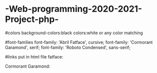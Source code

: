 # -Web-programming-2020-2021-Project-php-

#colors
background-colors:black
colors:white or any color matching

#font-families
font-family: 'Abril Fatface', cursive;
font-family: 'Cormorant Garamond', serif;
font-family: 'Roboto Condensed', sans-serif;


#links put in html file
fatface:
<link rel="preconnect" href="https://fonts.gstatic.com">
<link href="https://fonts.googleapis.com/css2?family=Abril+Fatface&display=swap" rel="stylesheet">

Cormorant Garamond:
<link href="https://fonts.googleapis.com/css2?family=Cormorant+Garamond&family=Lobster&family=Ranchers&display=swap" rel="stylesheet">


